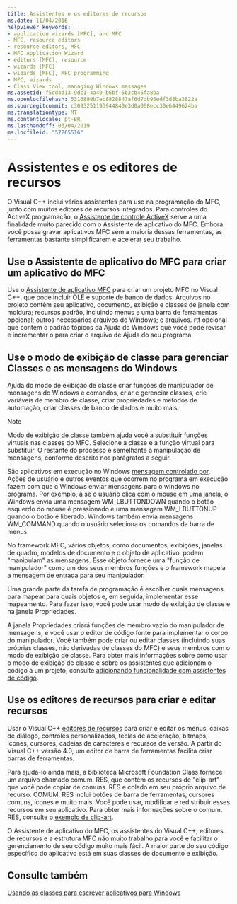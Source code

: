 ```yaml
---
title: Assistentes e os editores de recursos
ms.date: 11/04/2016
helpviewer_keywords:
- application wizards [MFC], and MFC
- MFC, resource editors
- resource editors, MFC
- MFC Application Wizard
- editors [MFC], resource
- wizards [MFC]
- wizards [MFC], MFC programming
- MFC, wizards
- Class View tool, managing Windows messages
ms.assetid: f5dd4d13-9dc1-4a49-b6bf-5b3cb45fa8ba
ms.openlocfilehash: 5316899b7eb8828847af6d7db95edf3d8ba3822a
ms.sourcegitcommit: c3093251193944840e3d0a068ecc30e6449624ba
ms.translationtype: MT
ms.contentlocale: pt-BR
ms.lasthandoff: 03/04/2019
ms.locfileid: "57265516"
---
```

# <a name="wizards-and-the-resource-editors"></a>Assistentes e os editores de recursos

O Visual C++ inclui vários assistentes para uso na programação do MFC, junto com muitos editores de recursos integrados. Para controles do ActiveX programação, o [Assistente de controle ActiveX](../mfc/reference/mfc-activex-control-wizard.md) serve a uma finalidade muito parecido com o Assistente de aplicativo do MFC. Embora você possa gravar aplicativos MFC sem a maioria dessas ferramentas, as ferramentas bastante simplificarem e acelerar seu trabalho.

##  <a name="_core_use_appwizard_to_create_an_mfc_application"></a> Use o Assistente de aplicativo do MFC para criar um aplicativo do MFC

Use o [Assistente de aplicativo MFC](../mfc/reference/mfc-application-wizard.md) para criar um projeto MFC no Visual C++, que pode incluir OLE e suporte de banco de dados. Arquivos no projeto contêm seu aplicativo, documento, exibição e classes de janela com moldura; recursos padrão, incluindo menus e uma barra de ferramentas opcional; outros necessários arquivos do Windows; e arquivos. rtf opcional que contém o padrão tópicos da Ajuda do Windows que você pode revisar e incrementar o para criar o arquivo de Ajuda do seu programa.

##  <a name="_core_use_classwizard_to_manage_classes_and_windows_messages"></a> Use o modo de exibição de classe para gerenciar Classes e as mensagens do Windows

Ajuda do modo de exibição de classe criar funções de manipulador de mensagens do Windows e comandos, criar e gerenciar classes, crie variáveis de membro de classe, criar propriedades e métodos de automação, criar classes de banco de dados e muito mais.

> [!NOTE]
>  Modo de exibição de classe também ajuda você a substituir funções virtuais nas classes do MFC. Selecione a classe e a função virtual para substituir. O restante do processo é semelhante à manipulação de mensagens, conforme descrito nos parágrafos a seguir.

São aplicativos em execução no Windows [mensagem controlado por](../mfc/message-handling-and-mapping.md). Ações de usuário e outros eventos que ocorrem no programa em execução fazem com que o Windows enviar mensagens para o windows no programa. Por exemplo, à se o usuário clica com o mouse em uma janela, o Windows envia uma mensagem WM_LBUTTONDOWN quando o botão esquerdo do mouse é pressionado e uma mensagem WM_LBUTTONUP quando o botão é liberado. Windows também envia mensagens WM_COMMAND quando o usuário seleciona os comandos da barra de menus.

No framework MFC, vários objetos, como documentos, exibições, janelas de quadro, modelos de documento e o objeto de aplicativo, podem "manipulam" as mensagens. Esse objeto fornece uma "função de manipulador" como um dos seus membros funções e o framework mapeia a mensagem de entrada para seu manipulador.

Uma grande parte da tarefa de programação é escolher quais mensagens para mapear para quais objetos e, em seguida, implementar esse mapeamento. Para fazer isso, você pode usar modo de exibição de classe e na janela Propriedades.

A janela Propriedades criará funções de membro vazio do manipulador de mensagens, e você usar o editor de código fonte para implementar o corpo do manipulador. Você também pode criar ou editar classes (incluindo suas próprias classes, não derivadas de classes do MFC) e seus membros com o modo de exibição de classe. Para obter mais informações sobre como usar o modo de exibição de classe e sobre os assistentes que adicionam o código a um projeto, consulte [adicionando funcionalidade com assistentes de código](../ide/adding-functionality-with-code-wizards-cpp.md).

##  <a name="_core_use_the_resource_editors_to_create_and_edit_resources"></a> Use os editores de recursos para criar e editar recursos

Usar o Visual C++ [editores de recursos](../windows/resource-editors.md) para criar e editar os menus, caixas de diálogo, controles personalizados, teclas de aceleração, bitmaps, ícones, cursores, cadeias de caracteres e recursos de versão. A partir do Visual C++ versão 4.0, um editor de barra de ferramentas facilita criar barras de ferramentas.

Para ajudá-lo ainda mais, a biblioteca Microsoft Foundation Class fornece um arquivo chamado comum. RES, que contém os recursos de "clip-art" que você pode copiar de comuns. RES e colado em seu próprio arquivo de recurso. COMUM. RES inclui botões de barra de ferramentas, cursores comuns, ícones e muito mais. Você pode usar, modificar e redistribuir esses recursos em seu aplicativo. Para obter mais informações sobre o comum. RES, consulte o [exemplo de clip-art](../visual-cpp-samples.md).

O Assistente de aplicativo do MFC, os assistentes do Visual C++, editores de recursos e a estrutura MFC não muito trabalho para você e facilitar o gerenciamento de seu código muito mais fácil. A maior parte do seu código específico do aplicativo está em suas classes de documento e exibição.

## <a name="see-also"></a>Consulte também

[Usando as classes para escrever aplicativos para Windows](../mfc/using-the-classes-to-write-applications-for-windows.md)

